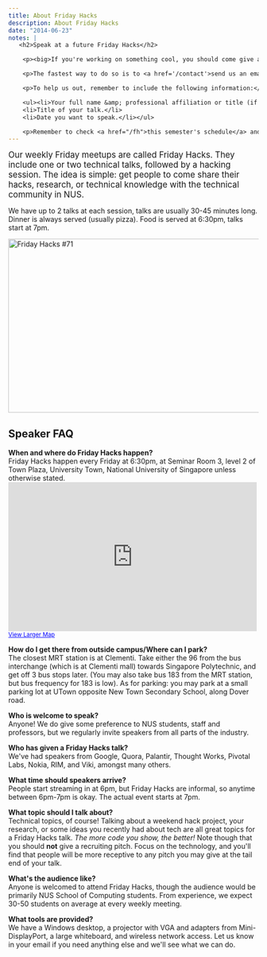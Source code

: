 ```yaml
---
title: About Friday Hacks
description: About Friday Hacks
date: "2014-06-23"
notes: |
   <h2>Speak at a future Friday Hacks</h2>

    <p><big>If you're working on something cool, you should come give a talk!</big></p>

    <p>The fastest way to do so is to <a href='/contact'>send us an email</a>.</p>

    <p>To help us out, remember to include the following information:</p>

    <ul><li>Your full name &amp; professional affiliation or title (if you have one)</li>
    <li>Title of your talk.</li>
    <li>Date you want to speak.</li></ul>

    <p>Remember to check <a href="/fh">this semester's schedule</a> and pick an available slot.</p>
---
```

<big>Our weekly Friday meetups are called Friday Hacks. They include one or two technical talks, followed by a hacking session. The idea is simple: get people to come share their hacks, research, or technical knowledge with the technical community in NUS.</big>

We have up to 2 talks at each session, talks are usually 30-45 minutes long. Dinner is always served (usually pizza). Food is served at 6:30pm, talks start at 7pm.

<img src="http://i.imgur.com/sEBVHCx.jpg" alt="Friday Hacks #71" width="525" height="350" />

<h2>Speaker FAQ</h2>
<strong>When and where do Friday Hacks happen?</strong><br>
Friday Hacks happen every Friday at 6:30pm, at Seminar Room 3, level 2 of Town Plaza, University Town, National University of Singapore unless otherwise stated.

<iframe src="https://www.google.com/maps/embed?pb=!1m18!1m12!1m3!1d1994.391669932642!2d103.77345183769684!3d1.3050782076378924!2m3!1f0!2f0!3f0!3m2!1i1024!2i768!4f13.1!3m3!1m2!1s0x31da1af5ddd373f5%3A0x2b75d563936352f2!2sCREATE+Tower%2C+Create+Way%2C+Singapore!5e0!3m2!1sen!2sus!4v1407857937047" width="500" height="300" frameborder="0" style="border:0"></iframe><br /><small><a href="https://goo.gl/maps/PYzUn" style="color:#0000FF;text-align:left">View Larger Map</a></small>

<strong>How do I get there from outside campus/Where can I park?</strong><br>
The closest MRT station is at Clementi. Take either the 96 from the bus interchange (which is at Clementi mall) towards Singapore Polytechnic, and get off 3 bus stops later. (You may also take bus 183 from the MRT station, but bus frequency for 183 is low). As for parking: you may park at a small parking lot at UTown opposite New Town Secondary School, along Dover road.

<strong>Who is welcome to speak?</strong><br>
Anyone! We do give some preference to NUS students, staff and professors, but we regularly invite speakers from all parts of the industry.

<strong>Who has given a Friday Hacks talk?</strong><br>
We've had speakers from Google, Quora, Palantir, Thought Works, Pivotal Labs, Nokia, RIM,  and Viki, amongst many others.

<strong>What time should speakers arrive?</strong><br>
People start streaming in at 6pm, but Friday Hacks are informal, so anytime between 6pm-7pm is okay. The actual event starts at 7pm.

<strong>What topic should I talk about?</strong><br>
Technical topics, of course! Talking about a weekend hack project, your research, or some ideas you recently had about tech are all great topics for a Friday Hacks talk. <em>The more code you show, the better!</em> Note though that you should <strong>not</strong> give a recruiting pitch. Focus on the technology, and you'll find that people will be more receptive to any pitch you may give at the tail end of your talk.

<strong>What's the audience like?</strong><br>
Anyone is welcomed to attend Friday Hacks, though the audience would be primarily NUS School of Computing students. From experience, we expect 30-50 students on average at every weekly meeting.

<strong>What tools are provided?</strong><br>
We have a Windows desktop, a projector with VGA and adapters from Mini-DisplayPort, a large whiteboard, and wireless network access. Let us know in your email if you need anything else and we'll see what we can do.

&nbsp;
